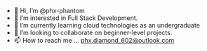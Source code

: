 - 👋 Hi, I’m @phx-phantom
- 👀 I’m interested in Full Stack Development.
- 🌱 I’m currently learning cloud technologies as an undergraduate
- 💞️ I’m looking to collaborate on beginner-level projects.
- 📫 How to reach me ... phx.diamond_602@outlook.com

<!---          
phx-phantom/phx-phantom is a ✨ special ✨ repository because its `README.md` (this file) appears on your GitHub profile.
You can click the Preview link to take a look at your changes.
--->
